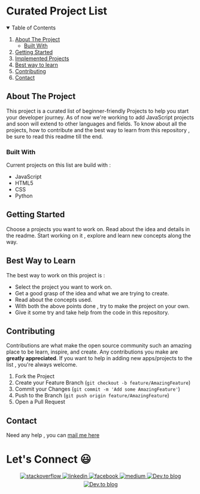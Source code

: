 # Curated Project List


<!-- TABLE OF CONTENTS -->
<details open="open">
  <summary>Table of Contents</summary>
  <ol>
    <li>
      <a href="#about-the-project">About The Project</a>
      <ul>
        <li><a href="#built-with">Built With</a></li>
      </ul>
    </li>
    <li>
      <a href="#getting-started">Getting Started</a>
    </li>
    <li>
      <a href="#implemented-projects">Implemented Projects</a>
    </li>
    <li><a href="#best-way-to-learn">Best way to learn</a></li>
    <li><a href="#contributing">Contributing</a></li>
    <li><a href="#contact">Contact</a></li>
  </ol>
</details>


<!-- ABOUT THE PROJECT -->
## About The Project

This project is a curated list of beginner-friendly Projects to help you start your developer journey. As of now we're working to add JavaScript projects and soon will extend to other languages and fields. To know about all the projects, how to contribute and the best way to learn from this repository , be sure to read this readme till the end.

### Built With

Current projects on this list are build with :
* JavaScript
* HTML5
* CSS
* Python

<!-- GETTING STARTED -->
## Getting Started

Choose a projects you want to work on. Read about the idea and details in the readme. Start working on it , explore and learn new concepts along the way.

<!-- ## Implemented Projects

- [Glasses of Water Counter](https://github.com/friskycodeur/curated-project-list/tree/main/JavaScript/Glasses-of-Water-Counter-App)
- [CountDown Timer](https://github.com/friskycodeur/curated-project-list/tree/main/JavaScript/Countdown-Timer)
- [Color Flipper](https://github.com/friskycodeur/curated-project-list/tree/main/JavaScript/Color-flipper) -->

<!-- USAGE EXAMPLES -->

## Best Way to Learn

The best way to work on this project is :

* Select the project you want to work on.
* Get a good grasp of the idea and what we are trying to create.
* Read about the concepts used.
* With both the above points done , try to make the project on your own.
* Give it some try and take help from the code in this repository.

<!-- CONTRIBUTING -->
## Contributing

Contributions are what make the open source community such an amazing place to be learn, inspire, and create. Any contributions you make are **greatly appreciated**.
If you want to help in adding new apps/projects to the list , you're always welcome.

1. Fork the Project
2. Create your Feature Branch (`git checkout -b feature/AmazingFeature`)
3. Commit your Changes (`git commit -m 'Add some AmazingFeature'`)
4. Push to the Branch (`git push origin feature/AmazingFeature`)
5. Open a Pull Request


<!-- CONTACT -->
## Contact

Need any help , you can [mail me here](mailto:friskycodeur@gmail.com)

<h1> Let's Connect 😃</h1>
<div>
<div align="center">
<a href="https://stackoverflow.com/users/14524669" target="_blank">
<img src=https://img.shields.io/badge/stackoverflow-%23F28032.svg?&style=for-the-badge&logo=stackoverflow&logoColor=white alt=stackoverflow style="margin-bottom: 5px;" />
</a>
<a href="https://linkedin.com/in/friskycodeur" target="_blank">
<img src=https://img.shields.io/badge/linkedin-%231E77B5.svg?&style=for-the-badge&logo=linkedin&logoColor=white alt=linkedin style="margin-bottom: 5px;" />
</a>
<a href="https://www.facebook.com/2310prateek/" target="_blank">
<img src=https://img.shields.io/badge/facebook-%232E87FB.svg?&style=for-the-badge&logo=facebook&logoColor=white alt=facebook style="margin-bottom: 5px;" />
</a>
<a href="https://medium.com/@friskycodeur" target="_blank">
<img src=https://img.shields.io/badge/medium-%23292929.svg?&style=for-the-badge&logo=medium&logoColor=white alt=medium style="margin-bottom: 5px;" />
</a>  
<a href="https://dev.to/friskycodeur" target="_blank">
<img alt="Dev.to blog" src=https://img.shields.io/badge/dev.to-0A0A0A?style=for-the-badge&logo=dev.to&logoColor=white alt=medium style="margin-bottom: 5px;"/ >
</a>
<a href="https://twitter.com/moodyarrow" target="_blank">
<img alt="Dev.to blog" src=https://img.shields.io/badge/Twitter-1DA1F2?style=for-the-badge&logo=twitter&logoColor=white alt=medium style="margin-bottom: 5px;"/ >
</a>
</div>


